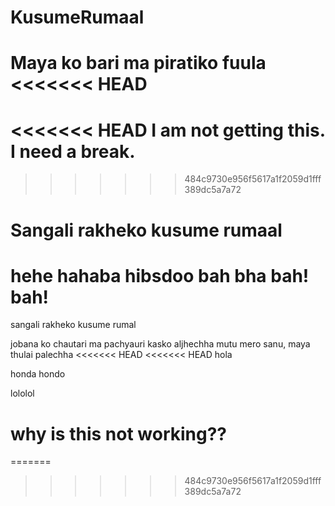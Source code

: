 # KusumeRumaal
Maya ko bari ma piratiko fuula
<<<<<<< HEAD
=======
<<<<<<< HEAD
I am not getting this.
I need a break.
=======
>>>>>>> 484c9730e956f5617a1f2059d1fff389dc5a7a72

Sangali rakheko kusume rumaal
=======

hehe hahaba hibsdoo bah bha bah! bah!
=======
sangali rakheko kusume rumal

jobana ko chautari ma pachyauri kasko aljhechha
mutu mero sanu, maya thulai palechha
<<<<<<< HEAD
<<<<<<< HEAD
 hola 
 
 honda hondo 
 
 
 lololol
  
  why is this not working??
=======
=======
>>>>>>> 484c9730e956f5617a1f2059d1fff389dc5a7a72


